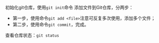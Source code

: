 初始化git仓库，使用`git init`命令
添加文件到Git仓库，分两步：

 * 第一步，使用命令`git add <file>`注意可反复多次使用，添加多个文件；
 * 第二步，使用命令`git commit`，完成。

查看仓库状态：`git status`


